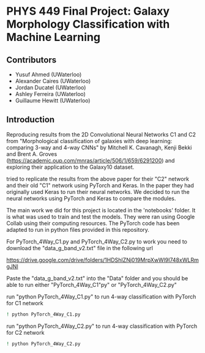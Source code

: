 # PHYS 449 Final Project: Galaxy Morphology Classification with Machine Learning

## Contributors
- Yusuf Ahmed (UWaterloo)
- Alexander Caires (UWaterloo)
- Jordan Ducatel (UWaterloo)
- Ashley Ferreira (UWaterloo)
- Guillaume Hewitt (UWaterloo)

## Introduction

Reproducing results from the 2D Convolutional Neural Networks C1 and C2 from "Morphological classification of galaxies with deep learning: comparing 3-way and 4-way CNNs" by Mitchell K. Cavanagh, Kenji Bekki and Brent A. Groves (https://academic.oup.com/mnras/article/506/1/659/6291200) and exploring their application to the Galaxy10 dataset.

tried to replicate the results from the above paper for their "C2" network and their old "C1" network using PyTorch and Keras. In the paper they had originally used Keras to run their neural networks. We decided to run the neural networks using PyTorch and Keras to compare the modules.

The main work we did for this project is located in the  'notebooks' folder. It is what was used to train and test the models. They were ran using Google Collab using their computing resources. The PyTorch code has been adapted to run in python files provided in this repository.

For PyTorch_4Way_C1.py and PyTorch_4Way_C2.py to work you need to download the "data_g_band_v2.txt" file in the following url

https://drive.google.com/drive/folders/1HDShIZNj019MrpXwWl9I748xWLRmgJNl

Paste the "data_g_band_v2.txt" into the "Data" folder and you should be able to run either "PyTorch_4Way_C1"py" or "PyTorch_4Way_C2.py"

run "python PyTorch_4Way_C1.py" to run 4-way classification with PyTorch for C1 network

```sh
! python PyTorch_4Way_C1.py
```

run "python PyTorch_4Way_C2.py" to run 4-way classification with PyTorch for C2 network

```sh
! python PyTorch_4Way_C2.py
```

